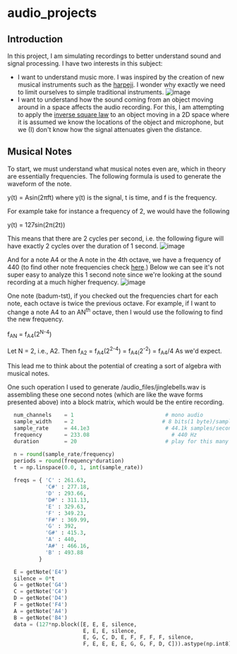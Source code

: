 # audio_projects

## Introduction
In this project, I am simulating recordings to better understand sound and signal processing. I have two interests in this subject:
* I want to understand music more. I was inspired by the creation of new musical instruments such as the [harpeji](https://www.youtube.com/watch?v=Wr87Z7rZiWE). I wonder why exactly we need to limit ourselves to simple traditional instruments. ![image](https://github.com/joelrez/audio_project/assets/32008471/5aa25593-cf49-4712-8e9a-b0f5fea54bc2)
* I want to understand how the sound coming from an object moving around in a space affects the audio recording. For this, I am attempting to apply the [inverse square law](https://en.wikipedia.org/wiki/Inverse-square_law) to an object moving in a 2D space where it is assumed we know the locations of the object and microphone, but we (I) don't know how the signal attenuates given the distance.

## Musical Notes
To start, we must understand what musical notes even are, which in theory are essentially frequencies. The following formula is used to generate the waveform of the note.

y(t) = Asin(2&pi;ft) where y(t) is the signal, t is time, and f is the frequency.

For example take for instance a frequency of 2, we would have the following

y(t) = 127sin(2&pi;(2t))

This means that there are 2 cycles per second, i.e. the following figure will have exactly 2 cycles over the duration of 1 second.
![image](https://github.com/joelrez/audio_project/assets/32008471/2ab2bfb9-1f9e-4a17-a699-88ede503999a)

And for a note A4 or the A note in the 4th octave, we have a frequency of 440 (to find other note frequencies check [here](https://muted.io/note-frequencies/).) Below we can see it's not super easy to analyze this 1 second note since we're looking at the sound recording at a much higher frequency.
![image](https://github.com/joelrez/audio_project/assets/32008471/bd2805a4-e671-48c5-9e9a-5dd4a7074696)

One note (badum-tst), if you checked out the frequencies chart for each note, each octave is twice the previous octave. For example, if I want to change a note A4 to an AN<sup>th</sup> octave, then I would use the following to find the new frequency.

f<sub>AN</sub> = f<sub>A4</sub>(2<sup>N-4</sup>)

Let N = 2, i.e., A2. Then f<sub>A2</sub> = f<sub>A4</sub>(2<sup>2-4</sup>) = f<sub>A4(</sub>2<sup>-2</sup>) = f<sub>A4</sub>/4 As we'd expect.

This lead me to think about the potential of creating a sort of algebra with musical notes.

One such operation I used to generate /audio_files/jinglebells.wav is assembling these one second notes (which are like the wave forms presented above) into a block matrix, which would be the entire recording.

```py
  num_channels    = 1                             # mono audio
  sample_width    = 2                            # 8 bits(1 byte)/sample
  sample_rate     = 44.1e3                        # 44.1k samples/second
  frequency       = 233.08                          # 440 Hz
  duration        = 20                            # play for this many seconds

  n = round(sample_rate/frequency)
  periods = round(frequency*duration)
  t = np.linspace(0.0, 1, int(sample_rate))
  
  freqs = { 'C' : 261.63,
            'C#' : 277.18,
            'D' : 293.66,
            'D#' : 311.13,
            'E' : 329.63,
            'F' : 349.23,
            'F#' : 369.99,
            'G' : 392,
            'G#' : 415.3,
            'A' : 440,
            'A#' : 466.16,
            'B' : 493.88
          }

  E = getNote('E4')
  silence = 0*t
  G = getNote('G4')
  C = getNote('C4')
  D = getNote('D4')
  F = getNote('F4')
  A = getNote('A4')
  B = getNote('B4')
  data = (127*np.block([E, E, E, silence,
                        E, E, E, silence,
                        E, G, C, D, E, F, F, F, F, silence,
                        F, E, E, E, E, G, G, F, D, C])).astype(np.int8)
```
